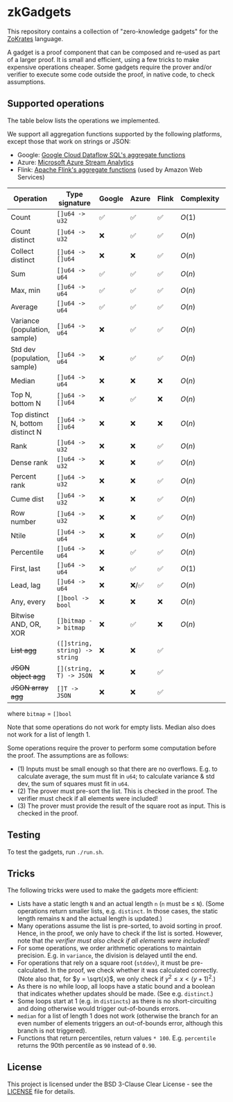 # zkGadgets

This repository contains a collection of "zero-knowledge gadgets" for the [ZoKrates][zokrates] language.

A gadget is a proof component that can be composed and re-used as part of a larger proof. It is small and efficient, using a few tricks to make expensive operations cheaper. Some gadgets require the prover and/or verifier to execute some code outside the proof, in native code, to check assumptions.

## Supported operations

The table below lists the operations we implemented.

We support all aggregation functions supported by the following platforms, except those that work on strings or JSON:

- Google: [Google Cloud Dataflow SQL's aggregate functions](https://cloud.google.com/dataflow/docs/reference/sql/aggregate_functions)
- Azure: [Microsoft Azure Stream Analytics](https://learn.microsoft.com/en-us/stream-analytics-query/aggregate-functions-azure-stream-analytics)
- Flink: [Apache Flink's aggregate functions](https://nightlies.apache.org/flink/flink-docs-release-1.18/docs/dev/table/functions/systemfunctions/#aggregate-functions) (used by Amazon Web Services)

| Operation | Type signature | Google | Azure | Flink | Complexity | Assumptions |
| --------- | -------------- | ------ | ----- | ----- | ---------- | ----------- |
| Count                             | `[]u64 -> u32`                  | ✅ | ✅ | ✅ | $O(1)$ | |
| Count distinct                    | `[]u64 -> u32`                  | ❌ | ✅ | ✅ | $O(n)$ | (2) |
| Collect distinct                  | `[]u64 -> []u64`                | ❌ | ❌ | ✅ | $O(n)$ | (2) |
| Sum                               | `[]u64 -> u64`                  | ✅ | ✅ | ✅ | $O(n)$ | (1) |
| Max, min                          | `[]u64 -> u64`                  | ✅ | ✅ | ✅ | $O(n)$ | (2) |
| Average                           | `[]u64 -> u64`                  | ✅ | ✅ | ✅ | $O(n)$ | (1) |
| Variance (population, sample)     | `[]u64 -> u64`                  | ❌ | ✅ | ✅ | $O(n)$ | (1) |
| Std dev (population, sample)      | `[]u64 -> u64`                  | ❌ | ✅ | ✅ | $O(n)$ | (1) (3) |
| Median                            | `[]u64 -> u64`                  | ❌ | ❌ | ❌ | $O(n)$ | (2) |
| Top N, bottom N                   | `[]u64 -> []u64`                | ❌ | ✅ | ❌ | $O(n)$ | (2) |
| Top distinct N, bottom distinct N | `[]u64 -> []u64`                | ❌ | ❌ | ❌ | $O(n)$ | (2) |
| Rank                              | `[]u64 -> u32`                  | ❌ | ❌ | ✅ | $O(n)$ | (2) |
| Dense rank                        | `[]u64 -> u32`                  | ❌ | ❌ | ✅ | $O(n)$ | (2) |
| Percent rank                      | `[]u64 -> u32`                  | ❌ | ❌ | ✅ | $O(n)$ | (2) |
| Cume dist                         | `[]u64 -> u32`                  | ❌ | ❌ | ✅ | $O(n)$ | (2) |
| Row number                        | `[]u64 -> u32`                  | ❌ | ❌ | ✅ | $O(n)$ | (2) |
| Ntile                             | `[]u64 -> u64`                  | ❌ | ❌ | ✅ | $O(n)$ | (2) |
| Percentile                        | `[]u64 -> u64`                  | ❌ | ✅ | ✅ | $O(n)$ | (2) |
| First, last                       | `[]u64 -> u64`                  | ❌ | ✅ | ✅ | $O(1)$ | |
| Lead, lag                         | `[]u64 -> u64`                  | ❌ | ❌/✅ | ✅ | $O(n)$ | (2) |
| Any, every                        | `[]bool -> bool`                | ❌ | ❌ | ❌ | $O(n)$ | |
| Bitwise AND, OR, XOR              | `[]bitmap -> bitmap`            | ❌ | ✅ | ❌ | $O(n)$ | |
| ~~List agg~~                      | `([]string, string) -> string`  | ❌ | ❌ | ✅ |
| ~~JSON object agg~~               | `[](string, T) -> JSON`         | ❌ | ❌ | ✅ |
| ~~JSON array agg~~                | `[]T -> JSON`                   | ❌ | ❌ | ✅ |

where `bitmap` = `[]bool`

Note that some operations do not work for empty lists. Median also does not work for a list of length 1.

Some operations require the prover to perform some computation before the proof. The assumptions are as follows:

- (1) Inputs must be small enough so that there are no overflows. E.g. to calculate average, the sum must fit in `u64`; to calculate variance & std dev, the sum of squares must fit in `u64`.
- (2) The prover must pre-sort the list. This is checked in the proof. The verifier must check if all elements were included!
- (3) The prover must provide the result of the square root as input. This is checked in the proof.

## Testing

To test the gadgets, run `./run.sh`.

## Tricks

The following tricks were used to make the gadgets more efficient:

- Lists have a static length `N` and an actual length `n` (`n` must be ≤ `N`). (Some operations return smaller lists, e.g. `distinct`. In those cases, the static length remains `N` and the actual length is updated.)
- Many operations assume the list is pre-sorted, to avoid sorting in proof. Hence, in the proof, we only have to check if the list is sorted. However, note that *the verifier must also check if all elements were included!*
- For some operations, we order arithmetic operations to maintain precision. E.g. in `variance`, the division is delayed until the end.
- For operations that rely on a square root (`stddev`), it must be pre-calculated. In the proof, we check whether it was calculated correctly. (Note also that, for $y = \sqrt{x}$, we only check if $y^2 \leq x < (y+1)^2$.)
- As there is no while loop, all loops have a static bound and a boolean that indicates whether updates should be made. (See e.g. `distinct`.)
- Some loops start at 1 (e.g. in `distincts`) as there is no short-circuiting and doing otherwise would trigger out-of-bounds errors.
- `median` for a list of length 1 does not work (otherwise the branch for an even number of elements triggers an out-of-bounds error, although this branch is not triggered).
- Functions that return percentiles, return values `* 100`. E.g. `percentile` returns the 90th percentile as `90` instead of `0.90`.

## License

This project is licensed under the BSD 3-Clause Clear License - see the [LICENSE](../LICENSE) file for details.

[zokrates]: https://zokrates.github.io/ "ZoKrates"
